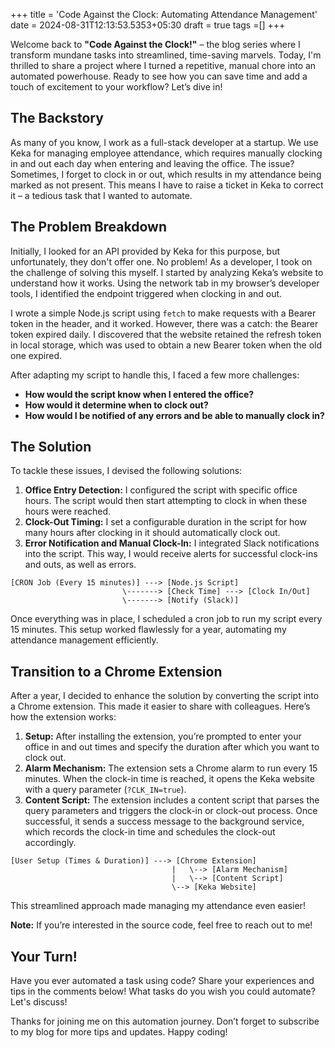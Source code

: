 +++
title = 'Code Against the Clock: Automating Attendance Management'
date = 2024-08-31T12:13:53.5353+05:30
draft = true
tags =[]
+++ 

Welcome back to **"Code Against the Clock!"** – the blog series where I transform mundane tasks into streamlined, time-saving marvels. Today, I'm thrilled to share a project where I turned a repetitive, manual chore into an automated powerhouse. Ready to see how you can save time and add a touch of excitement to your workflow? Let’s dive in!

## The Backstory

As many of you know, I work as a full-stack developer at a startup. We use Keka for managing employee attendance, which requires manually clocking in and out each day when entering and leaving the office. The issue? Sometimes, I forget to clock in or out, which results in my attendance being marked as not present. This means I have to raise a ticket in Keka to correct it – a tedious task that I wanted to automate.

## The Problem Breakdown

Initially, I looked for an API provided by Keka for this purpose, but unfortunately, they don't offer one. No problem! As a developer, I took on the challenge of solving this myself. I started by analyzing Keka’s website to understand how it works. Using the network tab in my browser’s developer tools, I identified the endpoint triggered when clocking in and out.

I wrote a simple Node.js script using `fetch` to make requests with a Bearer token in the header, and it worked. However, there was a catch: the Bearer token expired daily. I discovered that the website retained the refresh token in local storage, which was used to obtain a new Bearer token when the old one expired.

After adapting my script to handle this, I faced a few more challenges:
- **How would the script know when I entered the office?**
- **How would it determine when to clock out?**
- **How would I be notified of any errors and be able to manually clock in?**

## The Solution

To tackle these issues, I devised the following solutions:

1. **Office Entry Detection:** I configured the script with specific office hours. The script would then start attempting to clock in when these hours were reached.
2. **Clock-Out Timing:** I set a configurable duration in the script for how many hours after clocking in it should automatically clock out.
3. **Error Notification and Manual Clock-In:** I integrated Slack notifications into the script. This way, I would receive alerts for successful clock-ins and outs, as well as errors.

```
[CRON Job (Every 15 minutes)] ---> [Node.js Script]
                         \-------> [Check Time] ---> [Clock In/Out]
                         \-------> [Notify (Slack)]
```

Once everything was in place, I scheduled a cron job to run my script every 15 minutes. This setup worked flawlessly for a year, automating my attendance management efficiently.

## Transition to a Chrome Extension

After a year, I decided to enhance the solution by converting the script into a Chrome extension. This made it easier to share with colleagues. Here’s how the extension works:

1. **Setup:** After installing the extension, you’re prompted to enter your office in and out times and specify the duration after which you want to clock out.
2. **Alarm Mechanism:** The extension sets a Chrome alarm to run every 15 minutes. When the clock-in time is reached, it opens the Keka website with a query parameter (`?CLK_IN=true`).
3. **Content Script:** The extension includes a content script that parses the query parameters and triggers the clock-in or clock-out process. Once successful, it sends a success message to the background service, which records the clock-in time and schedules the clock-out accordingly.

```
[User Setup (Times & Duration)] ---> [Chrome Extension]
                                    |   \--> [Alarm Mechanism]
                                    |   \--> [Content Script]
                                    \--> [Keka Website]
```

This streamlined approach made managing my attendance even easier!

**Note:** If you’re interested in the source code, feel free to reach out to me!

## Your Turn!

Have you ever automated a task using code? Share your experiences and tips in the comments below! What tasks do you wish you could automate? Let's discuss!

Thanks for joining me on this automation journey. Don’t forget to subscribe to my blog for more tips and updates. Happy coding!